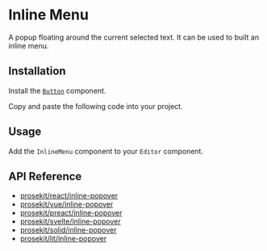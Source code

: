 # Inline Menu

A popup floating around the current selected text. It can be used to built an inline menu.

<!-- @include: @/examples/inline-menu.md -->

## Installation

Install the [`Button`](/components/button) component.

Copy and paste the following code into your project.

<!-- @include: @/example-code-blocks/inline-menu/inline-menu.md -->

## Usage

Add the `InlineMenu` component to your `Editor` component.

<!-- @include: @/example-code-blocks/inline-menu/editor.md -->

## API Reference

- [prosekit/react/inline-popover](/references/react/inline-popover)
- [prosekit/vue/inline-popover](/references/vue/inline-popover)
- [prosekit/preact/inline-popover](/references/preact/inline-popover)
- [prosekit/svelte/inline-popover](/references/svelte/inline-popover)
- [prosekit/solid/inline-popover](/references/solid/inline-popover)
- [prosekit/lit/inline-popover](/references/lit/inline-popover)
